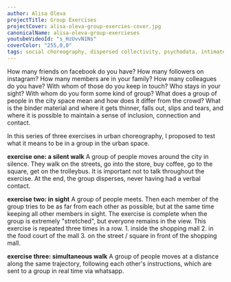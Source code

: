 ```yaml
---
author: Alisa Oleva
projectTitle: Group Exercises
projectCover: alisa-oleva-group-exercies-cover.jpg
canonicalName: alisa-oleva-group-exercieses
youtubeVideoId: "s_HzUvvN1Ns"
coverColor: "255,0,0"
tags: social choreography, dispersed collectivity, psychodata, intimate interfaces, corridor anomalies, path stop, sports interest, practice of small movements, extensions, places of transparency, protocols of self-organisation, self-destructing structures
---
```


How many friends on facebook do you have? How many followers on instagram? How many members are in your family? How many colleagues do you have? With whom of those do you keep in touch? Who stays in your sight? With whom do you form some kind of group? What does a group of people in the city space mean and how does it differ from the crowd? What is the binder material and where it gets thinner, falls out, slips and tears, and where it is possible to maintain a sense of inclusion, connection and contact.  

In this series of three exercises in urban choreography, I proposed to test what it means to be in a group in the urban space.  

**exercise one: a silent walk**
A group of people moves around the city in silence. They walk on the streets, go into the store, buy coffee, go to the square, get on the trolleybus. It is important not to talk throughout the exercise. At the end, the group disperses, never having had a verbal contact.  

**exercise two: in sight**
A group of people meets. Then each member of the group tries to be as far from each other as possible, but at the same time keeping all other members in sight. The exercise is complete when the group is extremely "stretched", but everyone remains in the view.
This exercise is repeated three times in a row. 1. inside the shopping mall 2. in the food court of the mall 3. on the street / square in front of the shopping mall.  

**exercise three: simultaneous walk**
A group of people moves at a distance along the same trajectory, following each other's instructions, which are sent to a group in real time via whatsapp.
